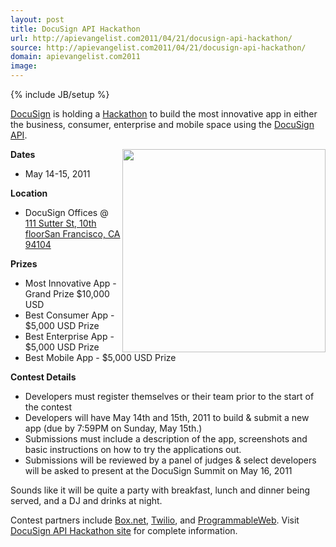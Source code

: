 ```yaml
---
layout: post
title: DocuSign API Hackathon
url: http://apievangelist.com2011/04/21/docusign-api-hackathon/
source: http://apievangelist.com2011/04/21/docusign-api-hackathon/
domain: apievangelist.com2011
image: 
---
```

{% include JB/setup %}
<a title="DocuSign" href="http://www.docusign.com/">DocuSign</a> is holding a <a title="Hackathon" href="http://www.docusign.com/hackathon/">Hackathon</a> to build the most innovative app in either the business, consumer, enterprise and mobile space using the <a title="DocuSign API" href="http://www.docusign.com/developers-center/developers-center-overview">DocuSign API</a>.<p></p>
<strong>Dates</strong><img src="http://kinlane-productions.s3.amazonaws.com/api-evangelist/DocuSign-Logo.jpg" alt="" width="325" align="right" />
<ul class="mainlist">
	<li>May 14-15, 2011</li>
</ul>
<strong>Location</strong>
<ul class="mainlist">
	<li>DocuSign Offices @ <a title="111 Sutter St, 10th floor San Francisco, CA 94104" href="http://maps.google.com/maps?q=111+Sutter+St,+10th+floor+San+Francisco,+CA+94104&amp;um=1&amp;ie=UTF-8&amp;hq=&amp;hnear=111+Sutter+St,+San+Francisco,+CA+94104&amp;gl=us&amp;ei=DHqwTeGELc-ftwfEnIyLDA&amp;sa=X&amp;oi=geocode_result&amp;ct=title&amp;resnum=1&amp;ved=0CBUQ8gEwAA">111 Sutter St, 10th floorSan Francisco, CA 94104</a></li>
</ul>
<strong>Prizes</strong>
<ul class="mainlist">
	<li>Most Innovative App - Grand Prize $10,000 USD</li>
	<li>Best Consumer App - $5,000 USD Prize</li>
	<li>Best Enterprise App - $5,000 USD Prize</li>
	<li>Best Mobile App - $5,000 USD Prize</li>
</ul>
<strong>Contest Details</strong>
<ul class="mainlist">
	<li>Developers must register themselves or their team prior to the start of the contest</li>
	<li>Developers will have May 14th and 15th, 2011 to build &amp; submit a new app (due by 7:59PM on Sunday, May 15th.)</li>
	<li>Submissions must include a description of the app, screenshots and basic instructions on how to try the applications out.</li>
	<li>Submissions will be reviewed by a panel of judges &amp; select developers will be asked to present at the DocuSign Summit on May 16, 2011</li>
</ul>
Sounds like it will be quite a party with breakfast, lunch and dinner being served, and a DJ and drinks at night.<p></p>
Contest partners include <a title="Box.net" href="http://www.box.net">Box.net</a>, <a title="Twilio" href="http://www.twilio.com">Twilio</a>, and <a title="ProgrammableWeb" href="http://www.programmableweb.com">ProgrammableWeb</a>. Visit <a title="DocuSign API Hackathon Site" href="http://www.docusign.com/hackathon/">DocuSign API Hackathon site</a> for complete information.

